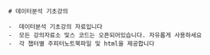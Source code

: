 	# 데이터분석 기초강의
	
	-  데이터분석 기초강의 자료입니다
	-  모든 강의자료소 및스 코드는 오픈되어있습니다. 자유롭게 사용하세요
	-  각 챕터별 주피터노트북파일 및 html을 제공합니다
